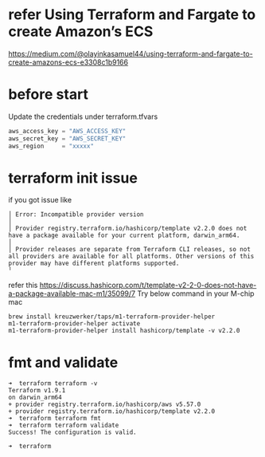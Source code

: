 # refer Using Terraform and Fargate to create Amazon’s ECS
https://medium.com/@olayinkasamuel44/using-terraform-and-fargate-to-create-amazons-ecs-e3308c1b9166

# before start
Update the credentials under terraform.tfvars

```terraform
aws_access_key = "AWS_ACCESS_KEY"
aws_secret_key = "AWS_SECRET_KEY"
aws_region     = "xxxxx"
```


# terraform init issue
if you got issue like
```shell
│ Error: Incompatible provider version
│ 
│ Provider registry.terraform.io/hashicorp/template v2.2.0 does not have a package available for your current platform, darwin_arm64.
│ 
│ Provider releases are separate from Terraform CLI releases, so not all providers are available for all platforms. Other versions of this provider may have different platforms supported.
╵
```
refer this https://discuss.hashicorp.com/t/template-v2-2-0-does-not-have-a-package-available-mac-m1/35099/7
Try below command in your M-chip mac
```shell
brew install kreuzwerker/taps/m1-terraform-provider-helper
m1-terraform-provider-helper activate
m1-terraform-provider-helper install hashicorp/template -v v2.2.0
```

# fmt and validate
```shell
➜  terraform terraform -v
Terraform v1.9.1
on darwin_arm64
+ provider registry.terraform.io/hashicorp/aws v5.57.0
+ provider registry.terraform.io/hashicorp/template v2.2.0
➜  terraform terraform fmt
➜  terraform terraform validate 
Success! The configuration is valid.

➜  terraform 
```